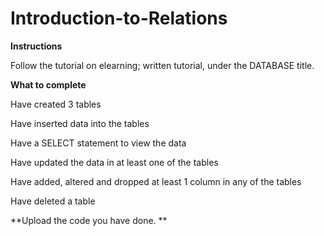 # Introduction-to-Relations

**Instructions**

Follow the tutorial on elearning; written tutorial, under the DATABASE title. 

**What to complete**

Have created 3 tables 

Have inserted data into the tables 

Have a SELECT statement to view the data 

Have updated the data in at least one of the tables

Have added, altered and dropped at least 1 column in any of the tables

Have deleted a table 


**Upload the code you have done. **
